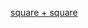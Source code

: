 [square + square](https://cdn.rawgit.com/Mmarksp/Aesthetic_Programming_2018/d458cef6/mini_exercises/mini_ex6/index_mini_ex6.html)
